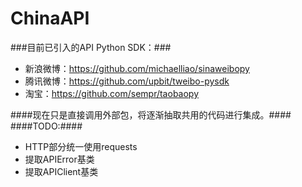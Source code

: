 ChinaAPI
========

###目前已引入的API Python SDK：###
* 新浪微博：https://github.com/michaelliao/sinaweibopy
* 腾讯微博：https://github.com/upbit/tweibo-pysdk
* 淘宝：https://github.com/sempr/taobaopy

####现在只是直接调用外部包，将逐渐抽取共用的代码进行集成。####
####TODO:####
* HTTP部分统一使用requests
* 提取APIError基类
* 提取APIClient基类
